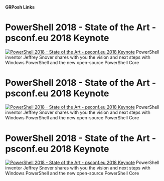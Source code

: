 ﻿#### GRPosh Links
# PowerShell 2018 - State of the Art - psconf.eu 2018 Keynote

[![PowerShell 2018 - State of the Art - psconf.eu 2018 Keynote](https://i3.ytimg.com/vi/zy4fDSdrM7M/hqdefault.jpg "PowerShell 2018 - State of the Art - psconf.eu 2018 Keynote")](https://www.youtube.com/watch?v=zy4fDSdrM7M)
PowerShell inventor Jeffrey Snover shares with you the vision and next steps with Windows PowerShell and the new open-source PowerShell Core


# PowerShell 2018 - State of the Art - psconf.eu 2018 Keynote

[![PowerShell 2018 - State of the Art - psconf.eu 2018 Keynote](https://i3.ytimg.com/vi/zy4fDSdrM7M/hqdefault.jpg "PowerShell 2018 - State of the Art - psconf.eu 2018 Keynote")](https://www.youtube.com/watch?v=zy4fDSdrM7M)
PowerShell inventor Jeffrey Snover shares with you the vision and next steps with Windows PowerShell and the new open-source PowerShell Core


# PowerShell 2018 - State of the Art - psconf.eu 2018 Keynote

[![PowerShell 2018 - State of the Art - psconf.eu 2018 Keynote](https://i3.ytimg.com/vi/zy4fDSdrM7M/hqdefault.jpg "PowerShell 2018 - State of the Art - psconf.eu 2018 Keynote")](https://www.youtube.com/watch?v=zy4fDSdrM7M)
PowerShell inventor Jeffrey Snover shares with you the vision and next steps with Windows PowerShell and the new open-source PowerShell Core


